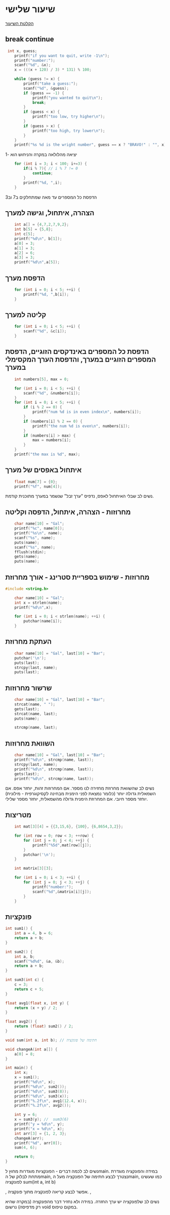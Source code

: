 # שיעור שלישי

[הקלטת השיעור](https://us06web.zoom.us/rec/share/XGdT5XoNeKPyLQHTcpRlhYf_2w9-QyrPcK36nSFLTSQ0o_LnlyIGtD8vSJQrdFnd._ZGjvKc3k7o7zXMq)

## break continue

```c
 int x, guess;
    printf("if you want to quit, write -1\n");
    printf("number:");
    scanf("%d", &x);
    x = (((x + 120) / 3) * 131) % 100;

    while (guess != x) {
        printf("take a guess:");
        scanf("%d", &guess);
        if (guess == -1) {
            printf("you wanted to quit\n");
            break;
        }
        if (guess < x) {
            printf("too low, try higher\n");
        }
        if (guess > x) {
            printf("too high, try lower\n");
        }
    }
    printf("%s %d is the wright number", guess == x ? "BRAVO!" : "", x);
```
יציאה מהלולאה במקרה והניחוש הוא -1
```c
    for (int i = 3; i < 100; i+=3) {
        if(i % 7){ // i % 7 != 0
            continue;
        }
        printf("%d, ",i);
    }
```

הדפסת כל המספרים עד מאה שמתחלקים ב7 וב3 

## הצהרה, איתחול, וגישה למערך

```c
    int a[] = {4,7,2,7,9,2};
    int b[5] = {5,8};
    int c[5];
    printf("%d\n", b[1]);
    a[0] = 3;
    a[1] = 3;
    a[2] = 6;
    a[3] = 3;
    printf("%d\n",a[5]);
```

## הדפסת מערך

```c
    for (int i = 0; i < 5; ++i) {
        printf("%d, ",b[i]);
    }
```

## קליטה למערך

```c
    for (int i = 0; i < 5; ++i) {
        scanf("%d", &c[i]);
    }
```

## הדפסת כל המספרים באינדקסים הזוגיים, הדפסת המספרים הזוגיים במערך, והדפסת הערך המקסימלי במערך

```c
    int numbers[5], max = 0;

    for (int i = 0; i < 5; ++i) {
        scanf("%d", &numbers[i]);
    }
    for (int i = 0; i < 5; ++i) {
        if (i % 2 == 0) {
            printf("num %d is in even index\n", numbers[i]);
        }
        if (numbers[i] % 2 == 0) {
            printf("the num %d is even\n", numbers[i]);
        }
        if (numbers[i] > max) {
            max = numbers[i];
        }
    }
    printf("the max is %d", max);
```

## איתחול באפסים של מערך

```c
    float num[7] = {0};
    printf("%f", num[4]);
```
נשים לב שבלי האיתחול לאפס, נדפיס "ערך זבל" שנשמר במערך מתוכנית קודמת.

## מחרוזות - הצהרה, איתחול, הדפסה וקליטה

```c
    char name[10] = "Gal";
    printf("%c", name[0]);
    printf("%s\n", name);
    scanf("%s", name);
    puts(name);
    scanf("%s", name);
    fflush(stdin);
    gets(name);
    puts(name);
```

## מחרוזות - שימוש בספריית סטרינג - אורך מחרוזת

```c
#include <string.h>
```

```c
    char name[10] = "Gal";
    int x = strlen(name);
    printf("%d\n",x);

    for (int i = 0; i < strlen(name); ++i) {
        putchar(name[i]);
    }
```

## העתקת מחרוזת

```c
    char name[10] = "Gal", last[10] = "Bar";
    putchar('\n');
    puts(last);
    strcpy(last, name);
    puts(last);
```

## שרשור מחרוזות

```c
    char name[10] = "Gal", last[10] = "Bar";
    strcat(name, " ");
    gets(last);
    strcat(name, last);
    puts(name);

    strcmp(name, last);
```

## השוואת מחרוזות

```c
    char name[10] = "Gal", last[10] = "Bar";
    printf("%d\n", strcmp(name, last));
    strcpy(last, name);
    printf("%d\n", strcmp(name, last));
    gets(last);
    printf("%d\n", strcmp(name, last));
```
נשים לב שהשוואת מחרוזת מחזירה לנו מספר.
אם המחרוזות זהות, יוחזר אפס. אם השמאלית גדולה יותר (כלומר נמצאת לפני הימנית מבחינה לקסיקוגרפית - מילונית) יוחזר מספר חיובי.
אם המחרוזת הימנית גדולה מהשמאלית, יוחזר מספר שלילי.

## מטריצות

```c
    int mat[3][4] = {{3,15,6}, {100}, {6,8654,3,2}};

    for (int row = 0; row < 3; ++row) {
        for (int j = 0; j < 4; ++j) {
            printf("%5d",mat[row][j]);
        }
        putchar('\n');
    }

    int matrix[3][3];

    for (int i = 0; i < 3; ++i) {
        for (int j = 0; j < 3; ++j) {
            printf("number:");
            scanf("%d",&matrix[i][j]);
        }
    }
```

## פונקציות
```c
int sum1() {
    int a = 4, b = 6;
    return a + b;
}

int sum2() {
    int a, b;
    scanf("%d%d", &a, &b);
    return a + b;
}

int sum3(int c) {
    c = 3;
    return c + 5;
}

float avg1(float x, int y) {
    return (x + y) / 2;
}

float avg2() {
    return (float) sum2() / 2;
}

void sum(int a, int b); // חתימה של פונקציה

void changeA(int a[]) {
    a[0] = 8;
}

int main() {
    int x;
    x = sum1();
    printf("%d\n", x);
    printf("%d\n", sum2());
    printf("%d\n", sum3(8));
    printf("%d\n", sum3(x));
    printf("%.2f\n", avg1(12.4, x));
    printf("%.2f\n", avg2());

    int y = 6;
    x = sum3(y); //  sum3(6)
    printf("y = %d\n", y);
    printf("x = %d\n", x);
    int arr[3] = {1, 2, 3};
    changeA(arr);
    printf("%d", arr[0]);
    sum(4, 6);

    return 0;
}
```

נשים לב לכמה דברים - הפונקציות מוגדרות מחוץ לmain.
במידה והפונקציה מוגדרת מתחת לבלוק של הmain, נצטרך לבצע חתימה של הפונקציה מעל הmain, כמו שעשינו לפונקציה sum(int a, int b)

,
אפשר לבצע קריאה לפונקציה מתוך פונקציה.
,

נשים לב שלפונקציה יש ערך החזרה. במידה ולא נחזיר דבר מהפונקציה (במקרה שהיא רק מדפיסה) נרשום void במקום טיפוס.
